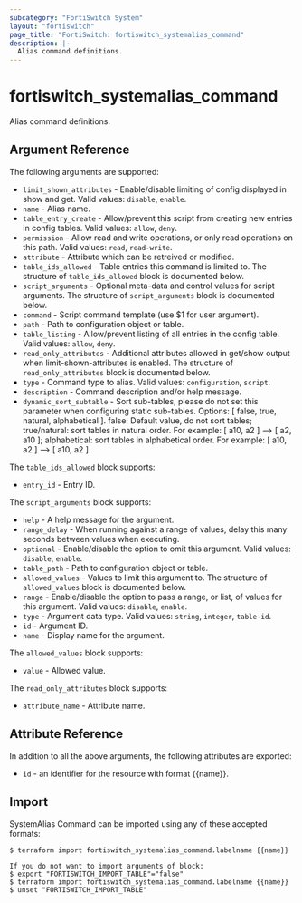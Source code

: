 ```yaml
---
subcategory: "FortiSwitch System"
layout: "fortiswitch"
page_title: "FortiSwitch: fortiswitch_systemalias_command"
description: |-
  Alias command definitions.
---
```


# fortiswitch_systemalias_command
Alias command definitions.

## Argument Reference

The following arguments are supported:

* `limit_shown_attributes` - Enable/disable limiting of config displayed in show and get. Valid values: `disable`, `enable`.
* `name` - Alias name.
* `table_entry_create` - Allow/prevent this script from creating new entries in config tables. Valid values: `allow`, `deny`.
* `permission` - Allow read and write operations, or only read operations on this path. Valid values: `read`, `read-write`.
* `attribute` - Attribute which can be retreived or modified.
* `table_ids_allowed` - Table entries this command is limited to. The structure of `table_ids_allowed` block is documented below.
* `script_arguments` - Optional meta-data and control values for script arguments. The structure of `script_arguments` block is documented below.
* `command` - Script command template (use $1 for user argument).
* `path` - Path to configuration object or table.
* `table_listing` - Allow/prevent listing of all entries in the config table. Valid values: `allow`, `deny`.
* `read_only_attributes` - Additional attributes allowed in get/show output when limit-shown-attributes is enabled. The structure of `read_only_attributes` block is documented below.
* `type` - Command type to alias. Valid values: `configuration`, `script`.
* `description` - Command description and/or help message.
* `dynamic_sort_subtable` - Sort sub-tables, please do not set this parameter when configuring static sub-tables. Options: [ false, true, natural, alphabetical ]. false: Default value, do not sort tables; true/natural: sort tables in natural order. For example: [ a10, a2 ] --> [ a2, a10 ]; alphabetical: sort tables in alphabetical order. For example: [ a10, a2 ] --> [ a10, a2 ].

The `table_ids_allowed` block supports:

* `entry_id` - Entry ID.

The `script_arguments` block supports:

* `help` - A help message for the argument.
* `range_delay` - When running against a range of values, delay this many seconds between values when executing.
* `optional` - Enable/disable the option to omit this argument. Valid values: `disable`, `enable`.
* `table_path` - Path to configuration object or table.
* `allowed_values` - Values to limit this argument to. The structure of `allowed_values` block is documented below.
* `range` - Enable/disable the option to pass a range, or list, of values for this argument. Valid values: `disable`, `enable`.
* `type` - Argument data type. Valid values: `string`, `integer`, `table-id`.
* `id` - Argument ID.
* `name` - Display name for the argument.

The `allowed_values` block supports:

* `value` - Allowed value.

The `read_only_attributes` block supports:

* `attribute_name` - Attribute name.


## Attribute Reference

In addition to all the above arguments, the following attributes are exported:
* `id` - an identifier for the resource with format {{name}}.

## Import

SystemAlias Command can be imported using any of these accepted formats:
```
$ terraform import fortiswitch_systemalias_command.labelname {{name}}

If you do not want to import arguments of block:
$ export "FORTISWITCH_IMPORT_TABLE"="false"
$ terraform import fortiswitch_systemalias_command.labelname {{name}}
$ unset "FORTISWITCH_IMPORT_TABLE"
```
